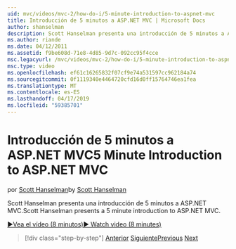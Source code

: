 ```yaml
---
uid: mvc/videos/mvc-2/how-do-i/5-minute-introduction-to-aspnet-mvc
title: Introducción de 5 minutos a ASP.NET MVC | Microsoft Docs
author: shanselman
description: Scott Hanselman presenta una introducción de 5 minutos a ASP.NET MVC.
ms.author: riande
ms.date: 04/12/2011
ms.assetid: f9be608d-71e8-4d85-9d7c-092cc95f4cce
msc.legacyurl: /mvc/videos/mvc-2/how-do-i/5-minute-introduction-to-aspnet-mvc
msc.type: video
ms.openlocfilehash: ef61c16265832f07cf9e74a531597cc962184a74
ms.sourcegitcommit: 0f1119340e4464720cfd16d0ff15764746ea1fea
ms.translationtype: MT
ms.contentlocale: es-ES
ms.lasthandoff: 04/17/2019
ms.locfileid: "59385701"
---
```

# <a name="5-minute-introduction-to-aspnet-mvc"></a><span data-ttu-id="cd767-103">Introducción de 5 minutos a ASP.NET MVC</span><span class="sxs-lookup"><span data-stu-id="cd767-103">5 Minute Introduction to ASP.NET MVC</span></span>

<span data-ttu-id="cd767-104">por [Scott Hanselman](https://github.com/shanselman)</span><span class="sxs-lookup"><span data-stu-id="cd767-104">by [Scott Hanselman](https://github.com/shanselman)</span></span>

<span data-ttu-id="cd767-105">Scott Hanselman presenta una introducción de 5 minutos a ASP.NET MVC.</span><span class="sxs-lookup"><span data-stu-id="cd767-105">Scott Hanselman presents a 5 minute introduction to ASP.NET MVC.</span></span>

[<span data-ttu-id="cd767-106">&#9654;Vea el vídeo (8 minutos)</span><span class="sxs-lookup"><span data-stu-id="cd767-106">&#9654; Watch video (8 minutes)</span></span>](https://channel9.msdn.com/Blogs/ASP-NET-Site-Videos/5-minute-introduction-to-aspnet-mvc)

> [!div class="step-by-step"]
> <span data-ttu-id="cd767-107">[Anterior](aspnet-mvc-2-render-action.md)
> [Siguiente](how-to-best-learn-asp-net-mvc.md)</span><span class="sxs-lookup"><span data-stu-id="cd767-107">[Previous](aspnet-mvc-2-render-action.md)
[Next](how-to-best-learn-asp-net-mvc.md)</span></span>
